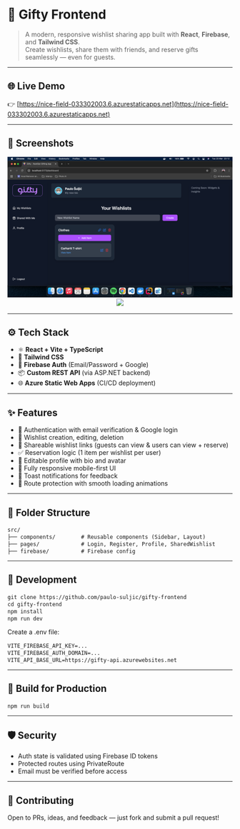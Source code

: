 # 🎁 Gifty Frontend

> A modern, responsive wishlist sharing app built with **React**, **Firebase**, and **Tailwind CSS**.  
> Create wishlists, share them with friends, and reserve gifts seamlessly — even for guests.

---

## 🌐 Live Demo

👉 [https://nice-field-033302003.6.azurestaticapps.net](https://nice-field-033302003.6.azurestaticapps.net)

---

## 📸 Screenshots

<p align="center">
  <img src="./public/screenshots/dashboard.png" width="700" />
  <br/>
  <img src="./public/screenshots/profile-mobile.png" width="300" />
</p>

---

## ⚙️ Tech Stack

- ⚛️ **React + Vite + TypeScript**
- 💅 **Tailwind CSS**
- 🔐 **Firebase Auth** (Email/Password + Google)
- 📦 **Custom REST API** (via ASP.NET backend)
- 🌐 **Azure Static Web Apps** (CI/CD deployment)

---

## ✨ Features

- 🔐 Authentication with email verification & Google login
- 🧾 Wishlist creation, editing, deletion
- 🔗 Shareable wishlist links (guests can view & users can view + reserve)
- ✅ Reservation logic (1 item per wishlist per user)
- 👤 Editable profile with bio and avatar
- 📱 Fully responsive mobile-first UI
- 🍞 Toast notifications for feedback
- 🧭 Route protection with smooth loading animations

---

## 📁 Folder Structure
```
src/
├── components/        # Reusable components (Sidebar, Layout)
├── pages/             # Login, Register, Profile, SharedWishlist
├── firebase/          # Firebase config
```

---

## 🧪 Development

```
git clone https://github.com/paulo-suljic/gifty-frontend
cd gifty-frontend
npm install
npm run dev
```

Create a .env file:

```
VITE_FIREBASE_API_KEY=...
VITE_FIREBASE_AUTH_DOMAIN=...
VITE_API_BASE_URL=https://gifty-api.azurewebsites.net
```

---

## 🚀 Build for Production
```
npm run build
```

---

## 🛡 Security
- Auth state is validated using Firebase ID tokens
- Protected routes using PrivateRoute
- Email must be verified before access

---

## 🤝 Contributing
Open to PRs, ideas, and feedback — just fork and submit a pull request!
